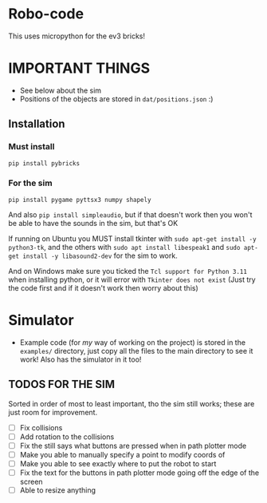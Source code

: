 # Robo-code
This uses micropython for the ev3 bricks!

# IMPORTANT THINGS
 - See below about the sim
 - Positions of the objects are stored in `dat/positions.json` :)
## Installation
### Must install
`pip install pybricks`

### For the sim
`pip install pygame pyttsx3 numpy shapely`

And also `pip install simpleaudio`, but if that doesn't work then you won't be able to have the sounds in the sim, but that's OK

If running on Ubuntu you MUST install tkinter with `sudo apt-get install -y python3-tk`, and the others with `sudo apt install libespeak1` and `sudo apt-get install -y libasound2-dev` for the sim to work.

And on Windows make sure you ticked the `Tcl support for Python 3.11` when installing python, or it will error with `Tkinter does not exist` (Just try the code first and if it doesn't work then worry about this)

# Simulator
 - Example code (for *my* way of working on the project) is stored in the `examples/` directory, just copy all the files to the main directory to see it work! Also has the simulator in it too!

## TODOS FOR THE SIM
Sorted in order of most to least important, tho the sim still works; these are just room for improvement.
 - [ ] Fix collisions
 - [ ] Add rotation to the collisions
 - [ ] Fix the still says what buttons are pressed when in path plotter mode
 - [ ] Make you able to manually specify a point to modify coords of
 - [ ] Make you able to see exactly where to put the robot to start
 - [ ] Fix the text for the buttons in path plotter mode going off the edge of the screen
 - [ ] Able to resize anything

